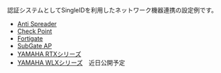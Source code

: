 認証システムとしてSingleIDを利用したネットワーク機器連携の設定例です。

* [Anti Spreader](./anti_spreader/)
* [Check Point](./checkpoint/)
* [Fortigate](./fortigate/)
* [SubGate AP](./subgate_ap/)
* [YAMAHA RTXシリーズ](./yamaha_rtx/)　
* [YAMAHA WLXシリーズ](./yamaha_wlx/)　近日公開予定
